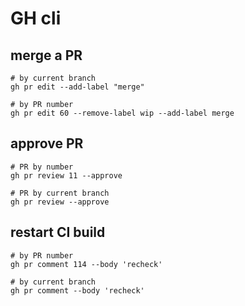 # GH cli

## merge a PR

```
# by current branch
gh pr edit --add-label "merge"

# by PR number
gh pr edit 60 --remove-label wip --add-label merge
```

## approve PR

```
# PR by number
gh pr review 11 --approve

# PR by current branch
gh pr review --approve
```

## restart CI build

```
# by PR number
gh pr comment 114 --body 'recheck'

# by current branch
gh pr comment --body 'recheck'
```
